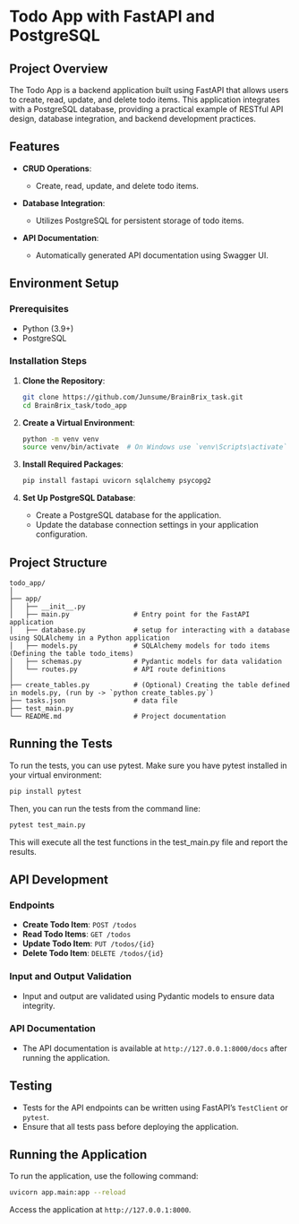 # Todo App with FastAPI and PostgreSQL

## Project Overview

The Todo App is a backend application built using FastAPI that allows users to create, read, update, and delete todo items. This application integrates with a PostgreSQL database, providing a practical example of RESTful API design, database integration, and backend development practices.

## Features

- **CRUD Operations**: 
  - Create, read, update, and delete todo items.
  
- **Database Integration**: 
  - Utilizes PostgreSQL for persistent storage of todo items.
  
- **API Documentation**: 
  - Automatically generated API documentation using Swagger UI.

## Environment Setup

### Prerequisites

- Python (3.9+)
- PostgreSQL

### Installation Steps

1. **Clone the Repository**:
   ```bash
   git clone https://github.com/Junsume/BrainBrix_task.git
   cd BrainBrix_task/todo_app
   ```

2. **Create a Virtual Environment**:
   ```bash
   python -m venv venv
   source venv/bin/activate  # On Windows use `venv\Scripts\activate`
   ```

3. **Install Required Packages**:
   ```bash
   pip install fastapi uvicorn sqlalchemy psycopg2
   ```

4. **Set Up PostgreSQL Database**:
   - Create a PostgreSQL database for the application.
   - Update the database connection settings in your application configuration.

## Project Structure

```
todo_app/
│
├── app/
│   ├── __init__.py
│   ├── main.py                # Entry point for the FastAPI application
│   ├── database.py            # setup for interacting with a database using SQLAlchemy in a Python application
│   ├── models.py              # SQLAlchemy models for todo items (Defining the table todo_items)
│   ├── schemas.py             # Pydantic models for data validation
│   └── routes.py              # API route definitions
│
├── create_tables.py           # (Optional) Creating the table defined in models.py, (run by -> `python create_tables.py`)
├── tasks.json                 # data file
├── test_main.py               
└── README.md                  # Project documentation
```
## Running the Tests

To run the tests, you can use pytest. Make sure you have pytest installed in your virtual environment:
```bash
pip install pytest
```
Then, you can run the tests from the command line:
```bash
pytest test_main.py
```
This will execute all the test functions in the test_main.py file and report the results.



## API Development

### Endpoints

- **Create Todo Item**: `POST /todos`
- **Read Todo Items**: `GET /todos`
- **Update Todo Item**: `PUT /todos/{id}`
- **Delete Todo Item**: `DELETE /todos/{id}`

### Input and Output Validation

- Input and output are validated using Pydantic models to ensure data integrity.

### API Documentation

- The API documentation is available at `http://127.0.0.1:8000/docs` after running the application.

## Testing

- Tests for the API endpoints can be written using FastAPI’s `TestClient` or `pytest`.
- Ensure that all tests pass before deploying the application.

## Running the Application

To run the application, use the following command:

```bash
uvicorn app.main:app --reload
```

Access the application at `http://127.0.0.1:8000`.
